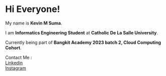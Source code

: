 # Hi Everyone!

My name is **Kevin M Suma**.

I am **Informatics Engineering Student** at **Catholic De La Salle University**.

Currently being part of **Bangkit Academy 2023 batch 2, Cloud Computing Cohort**.

Contact Me :\
[Linkedin](https://www.linkedin.com/in/kevin-suma/)\
[Instagram](https://www.instagram.com/kvsums/)



<!--
**1400w4/1400w4** is a ✨ _special_ ✨ repository because its `README.md` (this file) appears on your GitHub profile.

Here are some ideas to get you started:

- 🔭 I’m currently working on ...
- 🌱 I’m currently learning ...
- 👯 I’m looking to collaborate on ...
- 🤔 I’m looking for help with ...
- 💬 Ask me about ...
- 📫 How to reach me: ...
- 😄 Pronouns: ...
- ⚡ Fun fact: ...
-->
